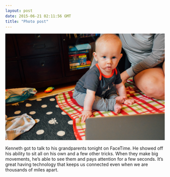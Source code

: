 ```yaml
---
layout: post
date: 2015-06-21 02:11:56 GMT
title: "Photo post"
---
```

![travisj](/images/51945362955cc561675578cb646d38c9be073625fb31d2c2340cd320369bbedc.jpg)

<p>Kenneth got to talk to his grandparents tonight on FaceTime. He showed off his ability to sit all on his own and a few other tricks. When they make big movements, he’s able to see them and pays attention for a few seconds. It’s great having technology that keeps us connected even when we are thousands of miles apart.</p>